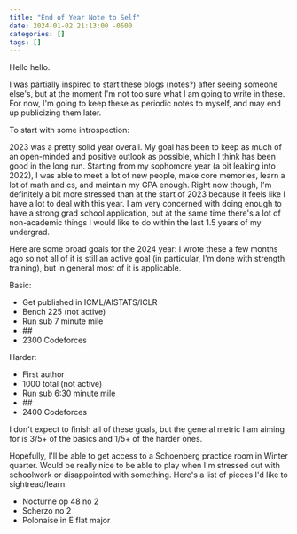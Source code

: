 ```yaml
---
title: "End of Year Note to Self"
date: 2024-01-02 21:13:00 -0500
categories: []
tags: []
---
```


Hello hello.

I was partially inspired to start these blogs (notes?) after seeing someone else's, but at the moment I'm not too sure
what I am going to write in these. For now, I'm going to keep these as periodic notes to myself, and may end up publicizing them later.

To start with some introspection:

2023 was a pretty solid year overall. My goal has been to keep as much of an open-minded and positive outlook as possible, which I think has been good in the long run. Starting from my sophomore year (a bit leaking into 2022), I was able to meet a lot of new people, make core memories, learn a lot of math and cs, and maintain my GPA enough. Right now though, I'm definitely a bit more stressed than at the start of 2023 because it feels like I have a lot to deal with this year. I am very concerned with doing enough to have a strong grad school application, but at the same time there's a lot of non-academic things I would like to do within the last 1.5 years of my undergrad.

Here are some broad goals for the 2024 year: I wrote these a few months ago so not all of it is still an active goal (in particular, I'm done with strength training), but in general most of it is applicable.

Basic:

- Get published in ICML/AISTATS/ICLR
- Bench 225 (not active)
- Run sub 7 minute mile
- \##
- 2300 Codeforces

Harder:

- First author
- 1000 total (not active)
- Run sub 6:30 minute mile
- \##
- 2400 Codeforces

I don't expect to finish all of these goals, but the general metric I am aiming for is 3/5+ of the basics and 1/5+ of the harder ones.

Hopefully, I'll be able to get access to a Schoenberg practice room in Winter quarter. Would be really nice to be able to play when I'm stressed out with schoolwork or disappointed with something. Here's a list of pieces I'd like to sightread/learn:

- Nocturne op 48 no 2
- Scherzo no 2
- Polonaise in E flat major
